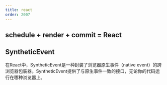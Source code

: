 ```yaml
---
title: react
order: 2007
---
```


## schedule + render + commit = React

## SyntheticEvent

在React中，SyntheticEvent是一种封装了浏览器原生事件（native event）的跨浏览器包装器。SyntheticEvent提供了与原生事件一致的接口，无论你的代码运行在哪种浏览器上。
